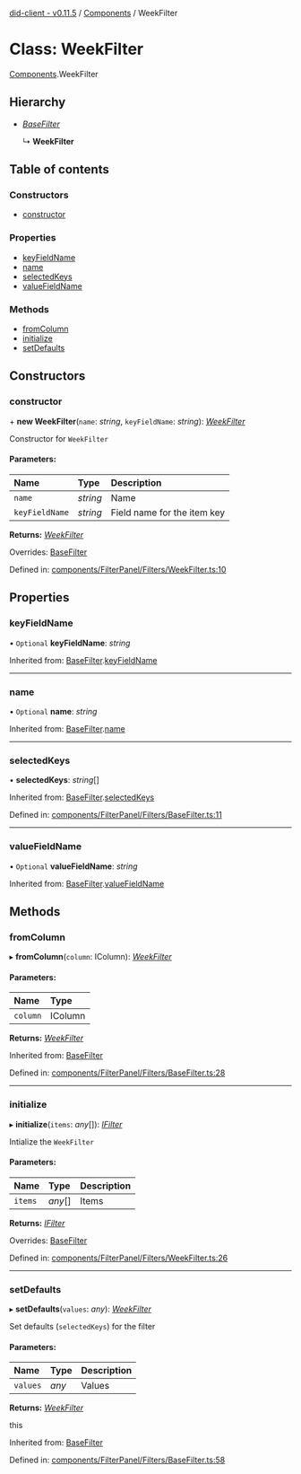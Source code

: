 [did-client - v0.11.5](../README.md) / [Components](../modules/components.md) / WeekFilter

# Class: WeekFilter

[Components](../modules/components.md).WeekFilter

## Hierarchy

* [*BaseFilter*](components.basefilter.md)

  ↳ **WeekFilter**

## Table of contents

### Constructors

- [constructor](components.weekfilter.md#constructor)

### Properties

- [keyFieldName](components.weekfilter.md#keyfieldname)
- [name](components.weekfilter.md#name)
- [selectedKeys](components.weekfilter.md#selectedkeys)
- [valueFieldName](components.weekfilter.md#valuefieldname)

### Methods

- [fromColumn](components.weekfilter.md#fromcolumn)
- [initialize](components.weekfilter.md#initialize)
- [setDefaults](components.weekfilter.md#setdefaults)

## Constructors

### constructor

\+ **new WeekFilter**(`name`: *string*, `keyFieldName`: *string*): [*WeekFilter*](components.weekfilter.md)

Constructor for `WeekFilter`

#### Parameters:

Name | Type | Description |
:------ | :------ | :------ |
`name` | *string* | Name   |
`keyFieldName` | *string* | Field name for the item key    |

**Returns:** [*WeekFilter*](components.weekfilter.md)

Overrides: [BaseFilter](components.basefilter.md)

Defined in: [components/FilterPanel/Filters/WeekFilter.ts:10](https://github.com/Puzzlepart/did/blob/dev/client/components/FilterPanel/Filters/WeekFilter.ts#L10)

## Properties

### keyFieldName

• `Optional` **keyFieldName**: *string*

Inherited from: [BaseFilter](components.basefilter.md).[keyFieldName](components.basefilter.md#keyfieldname)

___

### name

• `Optional` **name**: *string*

Inherited from: [BaseFilter](components.basefilter.md).[name](components.basefilter.md#name)

___

### selectedKeys

• **selectedKeys**: *string*[]

Inherited from: [BaseFilter](components.basefilter.md).[selectedKeys](components.basefilter.md#selectedkeys)

Defined in: [components/FilterPanel/Filters/BaseFilter.ts:11](https://github.com/Puzzlepart/did/blob/dev/client/components/FilterPanel/Filters/BaseFilter.ts#L11)

___

### valueFieldName

• `Optional` **valueFieldName**: *string*

Inherited from: [BaseFilter](components.basefilter.md).[valueFieldName](components.basefilter.md#valuefieldname)

## Methods

### fromColumn

▸ **fromColumn**(`column`: IColumn): [*WeekFilter*](components.weekfilter.md)

#### Parameters:

Name | Type |
:------ | :------ |
`column` | IColumn |

**Returns:** [*WeekFilter*](components.weekfilter.md)

Inherited from: [BaseFilter](components.basefilter.md)

Defined in: [components/FilterPanel/Filters/BaseFilter.ts:28](https://github.com/Puzzlepart/did/blob/dev/client/components/FilterPanel/Filters/BaseFilter.ts#L28)

___

### initialize

▸ **initialize**(`items`: *any*[]): [*IFilter*](../interfaces/components.ifilter.md)

Intialize the `WeekFilter`

#### Parameters:

Name | Type | Description |
:------ | :------ | :------ |
`items` | *any*[] | Items    |

**Returns:** [*IFilter*](../interfaces/components.ifilter.md)

Overrides: [BaseFilter](components.basefilter.md)

Defined in: [components/FilterPanel/Filters/WeekFilter.ts:26](https://github.com/Puzzlepart/did/blob/dev/client/components/FilterPanel/Filters/WeekFilter.ts#L26)

___

### setDefaults

▸ **setDefaults**(`values`: *any*): [*WeekFilter*](components.weekfilter.md)

Set defaults (`selectedKeys`) for the filter

#### Parameters:

Name | Type | Description |
:------ | :------ | :------ |
`values` | *any* | Values   |

**Returns:** [*WeekFilter*](components.weekfilter.md)

this

Inherited from: [BaseFilter](components.basefilter.md)

Defined in: [components/FilterPanel/Filters/BaseFilter.ts:58](https://github.com/Puzzlepart/did/blob/dev/client/components/FilterPanel/Filters/BaseFilter.ts#L58)
